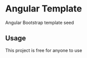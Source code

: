 # Angular Template
Angular Bootstrap template seed

## Usage
This project is free for anyone to use

